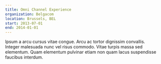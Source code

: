 ```yaml
---
title: Omni Channel Experience
organization: Belgacom
location: Brussels, BEL
start: 2013-07-01
end: 2014-01-01
---
```


Ipsum a arcu cursus vitae congue. Arcu ac tortor dignissim convallis. Integer malesuada nunc vel risus commodo. Vitae turpis massa sed elementum. Quam elementum pulvinar etiam non quam lacus suspendisse faucibus interdum.
